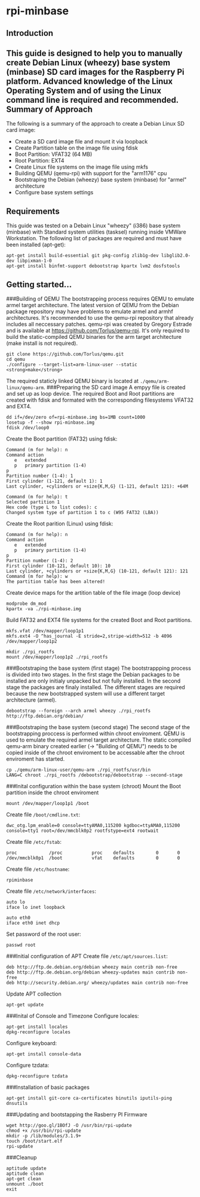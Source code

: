 rpi-minbase
===========
Introduction
------------
This guide is designed to help you to manually create Debian Linux (wheezy) base system (minbase) SD card images for the Raspberry Pi platform. Advanced knowledge of the Linux Operating System and of using the Linux command line is required and recommended.  
Summary of Approach
-------------------
The following is a summary of the approach to create a Debian Linux SD card image:
- Create a SD card image file and mount it via loopback
- Create Partition table on the image file using fdisk
 - Boot Partition: VFAT32 (64 MB)
 - Root Partition: EXT4
- Create Linux file systems on the image file using mkfs
- Building QEMU (qemu-rpi) with support for the "arm1176" cpu
- Bootstraping the Debian (wheezy) base system (minbase) for "armel" architecture
- Configure base system settings

Requirements
------------
This guide was tested on a Debain Linux "wheezy" (i386) base system (minbase) with Standard system utilities (tasksel) running inside VMWare Workstation. The following list of packages are required and must have been installed (apt-get):
```
apt-get install build-essential git pkg-config zlib1g-dev libglib2.0-dev libpixman-1-0
apt-get install binfmt-support debootstrap kpartx lvm2 dosfstools
```
Getting started...
------------------
###Building of QEMU
The bootstrapping process requires QEMU to emulate armel target architecture. The latest version of QEMU from the Debian package repository may have problems to emulate armel and armhf architectures. It's recommended to use the qemu-rpi repository that already includes all neccessary patches. qemu-rpi was created by Gregory Estrade and is available at https://github.com/Torlus/qemu-rpi. It's only required to build the static-compiled QEMU binaries for the arm target architecture (make install is not required).
```
git clone https://github.com/Torlus/qemu.git
cd qemu
./configure --target-list=arm-linux-user --static
<strong>make</strong>
```

The required staticly linked QEMU binary is located at `./qemu/arm-linux/qemu-arm`.
###Preparing the SD card image
A empyy file is created and set up as loop device. The required Boot and Root partitions are created with fdisk and formated with the corresponding filesystems VFAT32 and EXT4.
```
dd if=/dev/zero of=rpi-minbase.img bs=1MB count=1000
losetup -f --show rpi-minbase.img
fdisk /dev/loop0
```

Create the Boot partition (FAT32) using fdisk:
```
Command (m for help): n
Command action
   e   extended
   p   primary partition (1-4)
p
Partition number (1-4): 1
First cylinder (1-121, default 1): 1
Last cylinder, +cylinders or +size{K,M,G} (1-121, default 121): +64M

Command (m for help): t
Selected partition 1
Hex code (type L to list codes): c
Changed system type of partition 1 to c (W95 FAT32 (LBA))
```

Create the Root parition (Linux) using fdisk:
```
Command (m for help): n
Command action
   e   extended
   p   primary partition (1-4)
p
Partition number (1-4): 2
First cylinder (10-121, default 10): 10
Last cylinder, +cylinders or +size{K,M,G} (10-121, default 121): 121
Command (m for help): w
The partition table has been altered!
```

Create device maps for the artition table of the file image (loop device)
```
modprobe dm_mod
kpartx -va ./rpi-minbase.img
```

Build FAT32 and EXT4 file systems for the created Boot and Root partitions.
```
mkfs.vfat /dev/mapper/loop1p1
mkfs.ext4 -O ^has_journal -E stride=2,stripe-width=512 -b 4096 /dev/mapper/loop1p2

mkdir ./rpi_rootfs
mount /dev/mapper/loop1p2 ./rpi_rootfs
```

###Bootstraping the base system (first stage)
The bootstrappping process is divided into two stages. In the first stage the Debian packages to be installed are only initialy unpacked but not fully installed. In the second stage the packages are finaly installed. The different stages are required because the new bootstrapped system will use a different target architecture (armel).
```
debootstrap --foreign --arch armel wheezy ./rpi_rootfs http://ftp.debian.org/debian/
```
###Bootstraping the base system (second stage)
The second stage of the bootstrapping proccess is performed within chroot enviroment. QEMU is used to emulate the required armel target architecture. The static compiled qemu-arm binary created earlier (-> "Building of QEMU") needs to be copied inside of the chroot enviroment to be accessable after the chroot enviroment has started.
```
cp ./qemu/arm-linux-user/qemu-arm ./rpi_rootfs/usr/bin
LANG=C chroot ./rpi_rootfs /debootstrap/debootstrap --second-stage
```
###Inital configuration within the base system (chroot)
Mount the Boot partition inside the chroot enviroment
```
mount /dev/mapper/loop1p1 /boot
```

Create file `/boot/cmdline.txt`:
```
dwc_otg.lpm_enable=0 console=ttyAMA0,115200 kgdboc=ttyAMA0,115200 console=tty1 root=/dev/mmcblk0p2 rootfstype=ext4 rootwait
```

Create file `/etc/fstab`:
```
proc            /proc           proc    defaults        0       0
/dev/mmcblk0p1  /boot           vfat    defaults        0       0
```

Create file `/etc/hostname`:
```
rpiminbase
```

Create file `/etc/network/interfaces`:
```
auto lo
iface lo inet loopback

auto eth0
iface eth0 inet dhcp
```

Set password of the root user:
```
passwd root
```

###Initial configuration of APT
Create file `/etc/apt/sources.list`:
```
deb http://ftp.de.debian.org/debian wheezy main contrib non-free
deb http://ftp.de.debian.org/debian wheezy-updates main contrib non-free
deb http://security.debian.org/ wheezy/updates main contrib non-free
```

Update APT collection
```
apt-get update
```
###Inital of Console and Timezone
Configure locales:
```
apt-get install locales
dpkg-reconfigure locales
```

Configure keyboard:
```
apt-get install console-data
```

Configure tzdata:
```
dpkg-reconfigure tzdata
```

###Installation of basic packages
```
apt-get install git-core ca-certificates binutils iputils-ping dnsutils
```

###Updating and bootstapping the Rasberry PI Firmware
```
wget http://goo.gl/1BOfJ -O /usr/bin/rpi-update
chmod +x /usr/bin/rpi-update
mkdir -p /lib/modules/3.1.9+
touch /boot/start.elf
rpi-update
```

###Cleanup
```
aptitude update
aptitude clean
apt-get clean
unmount ./boot
exit
```
